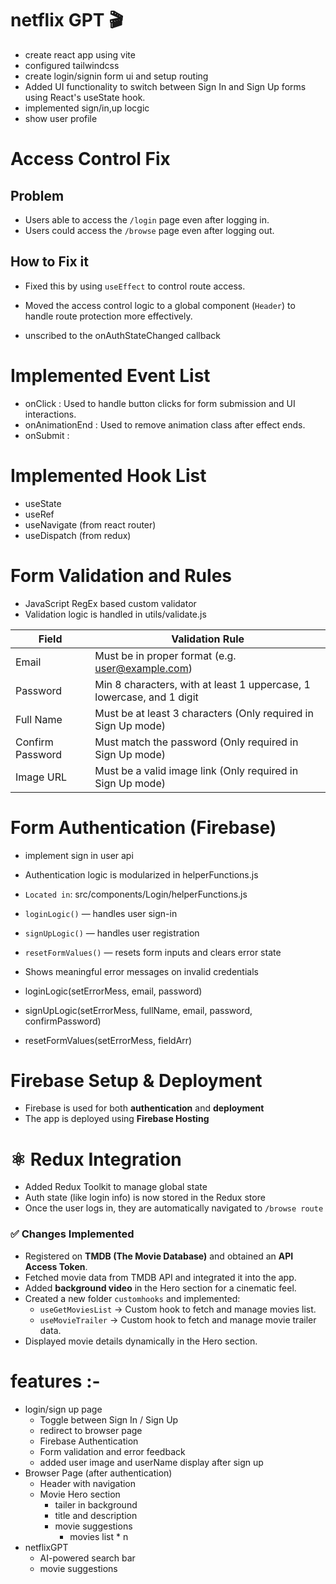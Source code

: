 # netflix GPT 🎬

- create react app using vite
- configured tailwindcss
- create login/signin form ui and setup routing
- Added UI functionality to switch between Sign In and Sign Up forms using React's useState hook.
- implemented sign/in,up locgic
- show user profile 

# Access Control Fix
## Problem  
- Users able to access the `/login` page even after logging in.  
- Users could access the `/browse` page even after logging out.

## How to Fix it  
- Fixed this by using `useEffect` to control route access.  
- Moved the access control logic to a global component (`Header`) to handle route protection more effectively.

- unscribed to the onAuthStateChanged callback 

# Implemented Event List
- onClick           :  Used to handle button clicks for form submission and UI interactions.
- onAnimationEnd    :  Used to remove animation class after effect ends.
- onSubmit          :


# Implemented Hook List
- useState
- useRef
- useNavigate (from react router)
- useDispatch (from redux)


# Form Validation and Rules
 - JavaScript RegEx based custom validator
 - Validation logic is handled in utils/validate.js

|   Field               |          Validation Rule                                                          |
|-----------------------|-----------------------------------------------------------------------------------|
|  Email                |   Must be in proper format (e.g. user@example.com)                                |
|  Password             |   Min 8 characters, with at least 1 uppercase, 1 lowercase, and 1 digit           |
|  Full Name            |   Must be at least 3 characters (Only required in Sign Up mode)                   |
|  Confirm Password     |   Must match the password (Only required in Sign Up mode)                         |
|  Image URL            |   Must be a valid image link (Only required in Sign Up mode)                      |


# Form Authentication (Firebase)
   - implement sign in user api
   - Authentication logic is modularized in helperFunctions.js
   - `Located in`: src/components/Login/helperFunctions.js
   - `loginLogic()` — handles user sign-in
   - `signUpLogic()` — handles user registration
   - `resetFormValues()` — resets form inputs and clears error state
   - Shows meaningful error messages on invalid credentials


- loginLogic(setErrorMess, email, password)
- signUpLogic(setErrorMess, fullName, email, password, confirmPassword)
- resetFormValues(setErrorMess, fieldArr)


# Firebase Setup & Deployment
   - Firebase is used for both **authentication** and **deployment**
   - The app is deployed using **Firebase Hosting**


# ⚛️ Redux Integration
   - Added Redux Toolkit to manage global state
   - Auth state (like login info) is now stored in the Redux store
   - Once the user logs in, they are automatically navigated to `/browse route`

### ✅ Changes Implemented
- Registered on **TMDB (The Movie Database)** and obtained an **API Access Token**.
- Fetched movie data from TMDB API and integrated it into the app.
- Added **background video** in the Hero section for a cinematic feel.
- Created a new folder `customhooks` and implemented:
  - `useGetMoviesList` → Custom hook to fetch and manage movies list.
  - `useMovieTrailer` → Custom hook to fetch and manage movie trailer data.
- Displayed movie details dynamically in the Hero section.

# features :-
- login/sign up page
    - Toggle between Sign In / Sign Up
    - redirect to browser page
    - Firebase Authentication
    - Form validation and error feedback
    - added user image and userName display after sign up
- Browser Page (after authentication)
    - Header with navigation
    - Movie Hero section
        - tailer in background
        - title and description
        - movie suggestions
            - movies list * n
- netflixGPT 
    - AI-powered search bar
    - movie suggestions 